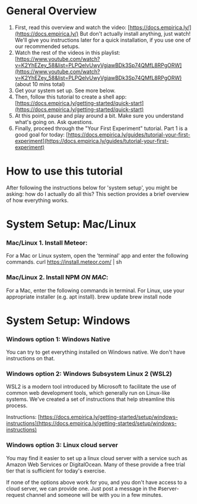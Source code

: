 # General Overview

1. First, read this overview and watch the video: [https://docs.empirica.ly/](https://docs.empirica.ly/) But don't actually install anything, just watch!  We'll give you instructions later for a quick installation, if you use one of our recommended setups.
2. Watch the rest of the videos in this playlist: [https://www.youtube.com/watch?v=K2YhEZey_58&list=PLPQelvUwyVgiawBDk3Sp74QMfL8RPgORW](https://www.youtube.com/watch?v=K2YhEZey_58&list=PLPQelvUwyVgiawBDk3Sp74QMfL8RPgORW) (about 10 mins total)
3. Get your system set up.  See more below.
4. Then, follow this tutorial to create a shell app: [https://docs.empirica.ly/getting-started/quick-start](https://docs.empirica.ly/getting-started/quick-start)
5. At this point, pause and play around a bit.  Make sure you understand what's going on.  Ask questions.
6. Finally, proceed through the "Your First Experiment" tutorial.  Part 1 is a good goal for today: [https://docs.empirica.ly/guides/tutorial-your-first-experiment](https://docs.empirica.ly/guides/tutorial-your-first-experiment)

# How to use this tutorial

After following the instructions below for 'system setup', you might be asking:  how do I actually do all this?  This section provides a brief overview of how everything works.

# System Setup: Mac/Linux

### Mac/Linux 1. Install Meteor:
For a Mac or Linux system, open the 'terminal' app and enter the following commands.
    curl https://install.meteor.com/ | sh

### Mac/Linux 2. Install NPM *ON MAC*:
For a Mac, enter the following commands in terminal.  For Linux, use your appropriate installer (e.g. apt install).
    brew update
    brew install node

# System Setup: Windows

### Windows option 1: Windows Native
You can try to get everything installed on Windows native.  We don't have instructions on that.

### Windows option 2: Windows Subsystem Linux 2 (WSL2)
WSL2 is a modern tool introduced by Microsoft to facilitate the use of common web development tools, which generally run on Linux-like systems. We've created a set of instructions that help streamline this process.

Instructions: [https://docs.empirica.ly/getting-started/setup/windows-instructions](https://docs.empirica.ly/getting-started/setup/windows-instructions)

### Windows option 3:  **Linux cloud server**
You may find it easier to set up a linux cloud server with a service such as Amazon Web Services or DigitalOcean.  Many of these provide a free trial tier that is sufficient for today's exercise.

If none of the options above work for you, and you don't have access to a cloud server, we can provide one.  Just post a message in the &#35;server-request channel and someone will be with you in a few minutes.

